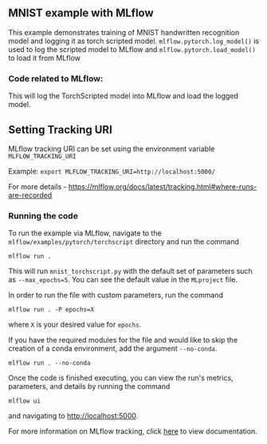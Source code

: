 ## MNIST example with MLflow

This example demonstrates training of MNIST handwritten recognition model and logging it as torch scripted model. 
`mlflow.pytorch.log_model()` is used to log the scripted model to MLflow and `mlflow.pytorch.load_model()` to load it from MLflow

### Code related to MLflow:
This will log the TorchScripted model into MLflow and load the logged model.

## Setting Tracking URI

MLflow tracking URI can be set using the environment variable `MLFLOW_TRACKING_URI`

Example: `export MLFLOW_TRACKING_URI=http://localhost:5000/`

For more details - https://mlflow.org/docs/latest/tracking.html#where-runs-are-recorded

### Running the code
To run the example via MLflow, navigate to the `mlflow/examples/pytorch/torchscript` directory and run the command

```
mlflow run .
```

This will run `mnist_torchscript.py` with the default set of parameters such as  `--max_epochs=5`. You can see the default value in the `MLproject` file.

In order to run the file with custom parameters, run the command

```
mlflow run . -P epochs=X
```

where `X` is your desired value for `epochs`.

If you have the required modules for the file and would like to skip the creation of a conda environment, add the argument `--no-conda`.

```
mlflow run . --no-conda
```

Once the code is finished executing, you can view the run's metrics, parameters, and details by running the command

```
mlflow ui
```

and navigating to [http://localhost:5000](http://localhost:5000).

For more information on MLflow tracking, click [here](https://www.mlflow.org/docs/latest/tracking.html#mlflow-tracking) to view documentation.